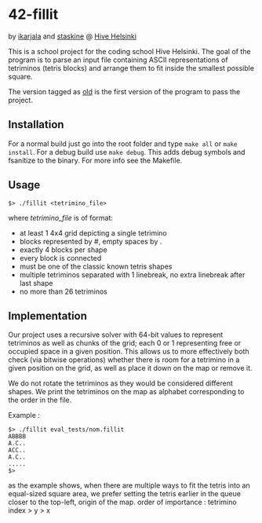 # 42-fillit
by [ikarjala](github.com/ickarjala) and [staskine](github.com/staskine) @ [Hive Helsinki](www.hive.fi/en/)

This is a school project for the coding school Hive Helsinki.
The goal of the program is to parse an input file containing ASCII representations of tetriminos (tetris blocks)
and arrange them to fit inside the smallest possible square.

The version tagged as [old](https://github.com/ickarjala/42-fillit/tree/old) is the first version of the program to pass the project.

## Installation
For a normal build just go into the root folder and type
``make all`` or ``make install``.
For a debug build use ``make debug``. This adds debug symbols and fsanitize to the binary.
For more info see the Makefile.

## Usage
```
$> ./fillit <tetrimino_file>
```
where *tetrimino_file* is of format:
* at least 1 4x4 grid depicting a single tetrimino
* blocks represented by \#, empty spaces by \.
* exactly 4 blocks per shape
* every block is connected
* must be one of the classic known tetris shapes
* multiple tetriminos separated with 1 linebreak, no extra linebreak after last shape
* no more than 26 tetriminos

## Implementation
Our project uses a recursive solver with 64-bit values to represent tetriminos as well as chunks of the grid;
each 0 or 1 representing free or occupied space in a given position.
This allows us to more effectively both check (via bitwise operations) whether there is room for a tetrimino in a given position on the grid,
as well as place it down on the map or remove it.

We do not rotate the tetriminos as they would be considered different shapes.
We print the tetriminos on the map as alphabet corresponding to the order in the file.

Example :
```
$> ./fillit eval_tests/nom.fillit
ABBBB
A.C..
ACC..
A.C..
.....
$>
```
as the example shows, when there are multiple ways to fit the tetris into an equal-sized square area,
we prefer setting the tetris earlier in the queue closer to the top-left, origin of the map.
order of importance : tetrimino index > y > x
